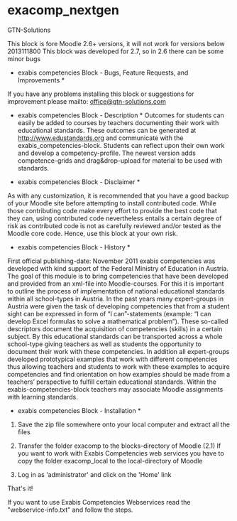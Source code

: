 exacomp_nextgen
===============
GTN-Solutions

This block is fore Moodle 2.6+ versions, it will not work for versions below 2013111800
This block was developed for 2.7, so in 2.6 there can be some minor bugs

* exabis competencies Block - Bugs, Feature Requests, and Improvements *

If you have any problems installing this block or suggestions for improvement please mailto: office@gtn-solutions.com

* exabis competencies Block - Description *
Outcomes for students can easily be added to courses by teachers documenting their work with educational standards. These outcomes can be generated at http://www.edustandards.org and communicate with the exabis_competencies-block.
Students can reflect upon their own work and develop a competency-profile. The newest version adds competence-grids and drag&drop-upload for material to be used with standards.


* exabis competencies Block - Disclaimer *

As with any customization, it is recommended that you have a good backup of your Moodle site before attempting to install contributed code.
While those contributing code make every effort to provide the best code that they can, using contributed code nevertheless entails a certain degree of risk as contributed code is not as carefully reviewed and/or tested as the Moodle core code.
Hence, use this block at your own risk.

* exabis competencies Block - History *

First official publishing-date: November 2011
exabis competencies was developed with kind support of the Federal Ministry of Education in Austria. 
The goal of this module is to bring competencies that have been developed and provided from an xml-file into Moodle-courses. For this it is important to outline the process of implementation of national educational standards within all school-types in Austria.
In the past years many expert-groups in Austria were given the task of developing competencies that from a student sight can be expressed in form of “I can”-statements (example: “I can develop Excel formulas to solve a mathematical problem”).
These so-called descriptors document the acquisition of competencies (skills) in a certain subject. By this educational standards can be transported across a whole school-type giving teachers as well as students the opportunity to document their work with these competencies.
In addition all expert-groups developed prototypical examples that work with different competencies thus allowing teachers and students to work with these examples to acquire competencies and find orientation on how examples should be made from a teachers’ perspective to fulfill certain educational standards. 
Within the exabis-competencies-block  teachers may associate Moodle assignments with learning standards. 

* exabis competencies Block - Installation *

1) Save the zip file somewhere onto your local computer and extract all the files

2) Transfer the folder exacomp to the blocks-directory of Moodle
(2.1) If you want to work with Exabis Competencies web services you have to copy the folder exacomp_local to the local-directory of Moodle

3) Log in as 'administrator' and click on the 'Home' link

That's it!

If you want to use Exabis Competencies Webservices read the "webservice-info.txt" and follow the steps.